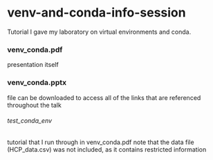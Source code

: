 # venv-and-conda-info-session
Tutorial I gave my laboratory on virtual environments and conda.

### venv_conda.pdf
  presentation itself

### venv_conda.pptx
  file can be downloaded to access all of the links that are referenced throughout the talk
  
###### test_conda_env
  tutorial that I run through in venv_conda.pdf
  note that the data file (HCP_data.csv) was not included, as it contains restricted information

